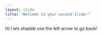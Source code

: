 ```yaml
---
layout: slide
title: "Welcome to your second slide!"
---
```

Hi I am shadab
use the left arrow to go back!
